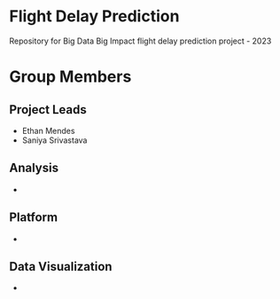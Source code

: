 # Flight Delay Prediction
Repository for Big Data Big Impact flight delay prediction project - 2023

# Group Members
## Project Leads
* Ethan Mendes
* Saniya Srivastava

## Analysis
* 

## Platform
* 

## Data Visualization
* 
